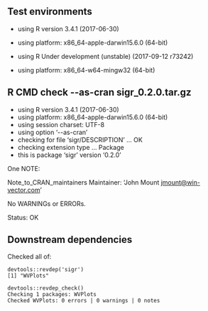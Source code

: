 
## Test environments

 * using R version 3.4.1 (2017-06-30)
 * using platform: x86_64-apple-darwin15.6.0 (64-bit)
 
 * using R Under development (unstable) (2017-09-12 r73242)
 * using platform: x86_64-w64-mingw32 (64-bit)

## R CMD check --as-cran sigr_0.2.0.tar.gz 

* using R version 3.4.1 (2017-06-30)
* using platform: x86_64-apple-darwin15.6.0 (64-bit)
* using session charset: UTF-8
* using option ‘--as-cran’
* checking for file ‘sigr/DESCRIPTION’ ... OK
* checking extension type ... Package
* this is package ‘sigr’ version ‘0.2.0’

One NOTE:

Note_to_CRAN_maintainers
Maintainer: ‘John Mount <jmount@win-vector.com>’

No WARNINGs or ERRORs.

Status: OK

## Downstream dependencies

Checked all of:
  
    devtools::revdep('sigr')
    [1] "WVPlots"

    devtools::revdep_check()
    Checking 1 packages: WVPlots
    Checked WVPlots: 0 errors | 0 warnings | 0 notes
